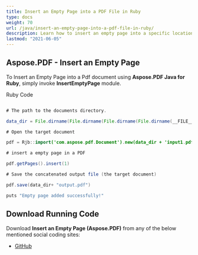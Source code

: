 ```yaml
---
title: Insert an Empty Page into a PDF File in Ruby
type: docs
weight: 70
url: /java/insert-an-empty-page-into-a-pdf-file-in-ruby/
description: Learn how to insert an empty page into a specific location within a PDF document using Ruby and Aspose.PDF for precise document management.
lastmod: "2021-06-05"
---
```


## Aspose.PDF - Insert an Empty Page

To Insert an Empty Page into a Pdf document using **Aspose.PDF Java for Ruby**, simply invoke **InsertEmptyPage** module.

Ruby Code

```java

# The path to the documents directory.

data_dir = File.dirname(File.dirname(File.dirname(File.dirname(__FILE__)))) + '/data/'

# Open the target document

pdf = Rjb::import('com.aspose.pdf.Document').new(data_dir + 'input1.pdf')

# insert a empty page in a PDF

pdf.getPages().insert(1)

# Save the concatenated output file (the target document)

pdf.save(data_dir+ "output.pdf")

puts "Empty page added successfully!"
```

## Download Running Code

Download **Insert an Empty Page (Aspose.PDF)** from any of the below mentioned social coding sites:

- [GitHub](https://github.com/aspose-pdf/Aspose.PDF-for-Java/blob/master/Plugins/Aspose_Pdf_Java_for_Ruby/lib/asposepdfjava/Pages/insertemptypage.rb)
